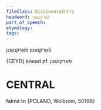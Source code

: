 ```yaml
---
fileClass: DictionaryEntry
headword: פֿאַרקנעטן
part_of_speech: 
etymology: 
tags: 
---
```

פֿאַרקנעטן
פֿאַרקנאָטן

{CEYD}
knead pf. פֿאַרקנע֜טן

CENTRAL
========

faknéːtn {POLAND, Wolbrom, 50196}